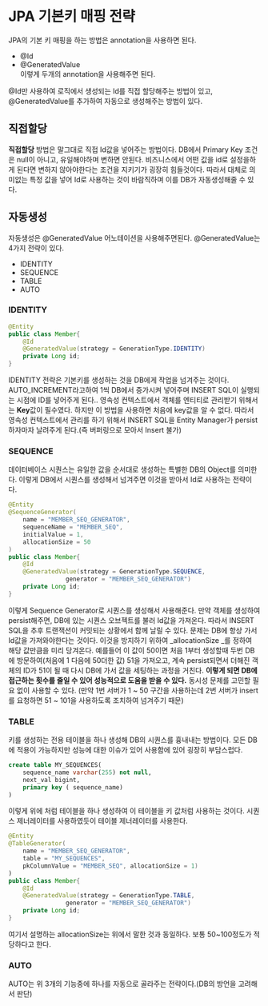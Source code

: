 # JPA 기본키 매핑 전략

JPA의 기본 키 매핑을 하는 방법은 annotation을 사용하면 된다.   
- @Id    
- @GeneratedValue  
이렇게 두개의 annotation을 사용해주면 된다.

@Id만 사용하여 로직에서 생성되는  Id를 직접 할당해주는 방법이 있고, @GeneratedValue를 추가하여 자동으로 생성해주는 방법이 있다.    


## 직접할당
 **직접할당** 방법은 말그대로 직접 Id값을 넣어주는 방법이다. DB에서 Primary Key 조건은 null이 아니고, 유일해야하며 변하면 안된다. 비즈니스에서 어떤 값을 id로 설정을하게 된다면 변하지 않아야한다는 조건을 지키기가 굉장히 힘들것이다. 따라서 대체로 의미없는 특정 값을 넣어 Id로 사용하는 것이 바람직하며 이를 DB가 자동생성해줄 수 있다.

##  자동생성
자동생성은 @GeneratedValue 어노테이션을 사용해주면된다. @GeneratedValue는 4가지 전략이 있다.

- IDENTITY  
- SEQUENCE  
- TABLE  
- AUTO  

### IDENTITY
~~~ java
@Entity
public class Member{
	@Id
	@GeneratedValue(strategy = GenerationType.IDENTITY)
	private Long id;
}
~~~

IDENTITY 전략은 기본키를 생성하는 것을 DB에게 작업을 넘겨주는 것이다. AUTO_INCREMENT라고하여 1씩 DB에서 증가시켜 넣어주며 INSERT SQL이 실행되는 시점에 ID를 넣어주게 된다.. 영속성 컨텍스트에서 객체를 엔티티로 관리받기 위해서는 **Key**값이 필수였다. 하지만 이 방법을 사용하면 처음에 key값을 알 수 없다. 따라서 영속성 컨텍스트에서 관리를 하기 위해서 INSERT SQL을 Entity Manager가 persist하자마자 날려주게 된다.(즉 버퍼링으로 모아서 Insert 불가)

### SEQUENCE
데이터베이스 시퀀스는 유일한 값을 순서대로 생성하는 특별한 DB의 Object를 의미한다. 이렇게 DB에서 시퀀스를 생성해서 넘겨주면 이것을 받아서 Id로 사용하는 전략이다.

~~~ java
@Entity
@SequenceGenerator(
	name = "MEMBER_SEQ_GENERATOR",
	sequenceName = "MEMBER_SEQ",
	initialValue = 1,
	allocationSize = 50
)
public class Member{
	@Id
	@GeneratedValue(strategy = GenerationType.SEQUENCE,
				generator = "MEMBER_SEQ_GENERATOR")
	private Long id;
}
~~~
이렇게 Sequence Generator로 시퀀스를 생성해서 사용해준다. 만약  객체를 생성하여 persist해주면, DB에 있는 시퀀스 오브젝트를 불러 Id값을 가져온다. 따라서 INSERT SQL을 추후 트랜잭션이 커밋되는 상황에서 함께 날릴 수 있다.  문제는 
DB에 항상 가서 Id값을 가져와야한다는 것이다. 이것을 방지하기 위하여  _allocationSize _를 정하여 해당 값만큼을 미리 당겨온다. 예를들어 이 값이 50이면 처음 1부터 생성할때 두번 DB에 방문하여(처음에 1 다음에 50더한 값) 51을 가져오고, 계속 persist되면서 더해진 객체의 ID가 51이 될 때 다시 DB에 가서 값을 세팅하는 과정을 거친다. **이렇게 되면 DB에 접근하는 횟수를 줄일 수 있어 성능적으로 도움을 받을 수 있다.** 동시성 문제를 고민할 필요 없이 사용할 수 있다. (만약 1번 서버가 1 ~ 50 구간을 사용하는데 2번 서버가 insert를 요청하면 51 ~ 101을 사용하도록 조치하여 넘겨주기 때문)

###  TABLE
키를 생성하는 전용 테이블을 하나 생성해 DB의 시퀀스를 흉내내는 방법이다. 모든 DB에 적용이 가능하지만 성능에 대한 이슈가 있어 사용함에 있어 굉장히 부담스럽다.

~~~sql
create table MY_SEQUENCES(
	sequence_name varchar(255) not null,
	next_val bigint,
	primary key ( sequence_name)
)
~~~
이렇게 위에 처럼 테이블을 하나 생성하여 이 테이블을 키 값처럼 사용하는 것이다.
시퀀스 제너레이터를 사용하였듯이 테이블 제너레이터를 사용한다.   

~~~ java
@Entity
@TableGenerator(
	name = "MEMBER_SEQ_GENERATOR",
	table = "MY_SEQUENCES",
	pkColumnValue = "MEMBER_SEQ", allocationSize = 1)
)
public class Member{
	@Id
	@GeneratedValue(strategy = GenerationType.TABLE,
				generator = "MEMBER_SEQ_GENERATOR")
	private Long id;
}
~~~

여기서 설명하는 allocationSize는 위에서 말한 것과 동일하다. 보통 50~100정도가 적당하다고 한다.

### AUTO
AUTO는 위 3개의 기능중에 하나를 자동으로 골라주는 전략이다.(DB의 방언을 고려해서 판단)